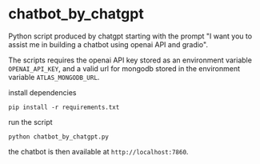 # chatbot_by_chatgpt
Python script produced by chatgpt starting with the prompt "I want you to assist me in building a chatbot using openai API and gradio".

The scripts requires the openai API key stored as an environment variable `OPENAI_API_KEY`, and a valid url for mongodb stored in the environment variable `ATLAS_MONGODB_URL`.

install dependencies 
```
pip install -r requirements.txt
```
run the script 
```
python chatbot_by_chatgpt.py
```
the chatbot is then available at `http://localhost:7860`.